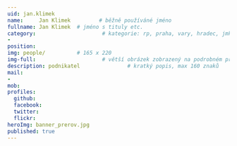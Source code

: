 ```yaml
---
uid: jan.klimek
name:     Jan Klimek         # běžně používáné jméno
fullname: Jan Klimek  # jméno s tituly etc.
category:                     # kategorie: rp, praha, vary, hradec, jmk, senat
- 
position:
img: people/          # 165 x 220
img-full:                     # větší obrázek zobrazený na podrobném profilu
description: podnikatel               # kratký popis, max 160 znaků
mail:
- 
mob:         
profiles:
  github:
  facebook:       
  twitter:        
  flickr:       
heroImg: banner_prerov.jpg
published: true
---
```

